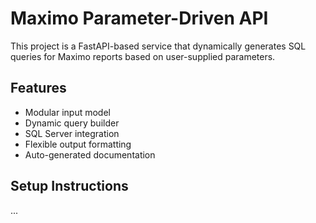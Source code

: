 # Maximo Parameter-Driven API

This project is a FastAPI-based service that dynamically generates SQL queries for Maximo reports based on user-supplied parameters.

## Features
- Modular input model
- Dynamic query builder
- SQL Server integration
- Flexible output formatting
- Auto-generated documentation

## Setup Instructions
...

